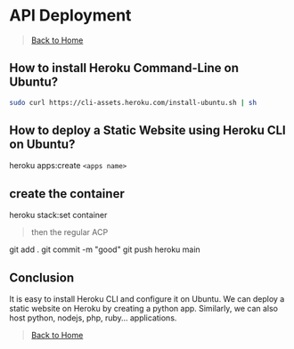 # API Deployment

> [Back to Home](../README.md)

## How to install Heroku Command-Line on Ubuntu?

```bash
sudo curl https://cli-assets.heroku.com/install-ubuntu.sh | sh
```

## How to deploy a Static Website using Heroku CLI on Ubuntu?

heroku apps:create `<apps name>`

## create the container

heroku stack:set container

> then the regular ACP

git add .
git commit -m "good"
git push heroku main

## Conclusion

It is easy to install Heroku CLI and configure it on Ubuntu. We can deploy a static website on Heroku by creating a python app. Similarly, we can also host python, nodejs, php, ruby… applications.

> [Back to Home](../README.md)
